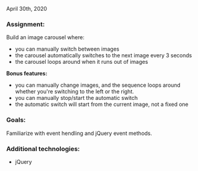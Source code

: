 April 30th, 2020

### Assignment:

Build an image carousel where:
- you can manually switch between images
- the carousel automatically switches to the next image every 3 seconds
- the carousel loops around when it runs out of images

**Bonus features:**
- you can manually change images, and the sequence loops around whether you're switching to the left or the right.
- you can manually stop/start the automatic switch
- the automatic switch will start from the current image, not a fixed one

### Goals:

Familiarize with event hendling and jQuery event methods.

### Additional technologies:

- jQuery